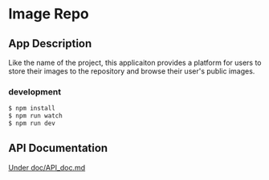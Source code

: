 # Image Repo

## App Description

Like the name of the project, this applicaiton provides a platform for users to store their images to the repository and browse their user's public images.  

### development
```bash
$ npm install
$ npm run watch
$ npm run dev
```

## API Documentation

[Under doc/API_doc.md](https://github.com/HomingL/ShopifyCodingChallengeBackend/blob/main/doc/API_doc.md)